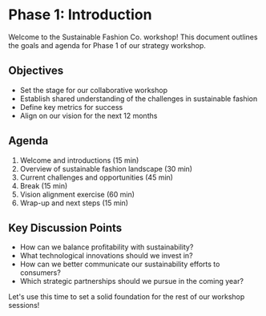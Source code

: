 # Phase 1: Introduction

Welcome to the Sustainable Fashion Co. workshop! This document outlines the goals and agenda for Phase 1 of our strategy workshop.

## Objectives

- Set the stage for our collaborative workshop
- Establish shared understanding of the challenges in sustainable fashion
- Define key metrics for success
- Align on our vision for the next 12 months

## Agenda

1. Welcome and introductions (15 min)
2. Overview of sustainable fashion landscape (30 min)
3. Current challenges and opportunities (45 min)
4. Break (15 min)
5. Vision alignment exercise (60 min)
6. Wrap-up and next steps (15 min)

## Key Discussion Points

- How can we balance profitability with sustainability?
- What technological innovations should we invest in?
- How can we better communicate our sustainability efforts to consumers?
- Which strategic partnerships should we pursue in the coming year?

Let's use this time to set a solid foundation for the rest of our workshop sessions! 
